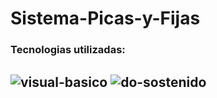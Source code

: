 # Sistema-Picas-y-Fijas

### Tecnologias utilizadas:

![visual-basico](https://github.com/Esteban-M1000/Space-War-Game/assets/112291940/bfa21427-dad4-49b7-8db3-99ba55efd477)           ![do-sostenido](https://github.com/Esteban-M1000/Space-War-Game/assets/112291940/bc09888a-e9a4-4fba-b37d-980075892bf7)
---
